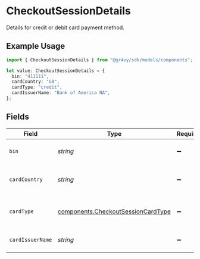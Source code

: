 # CheckoutSessionDetails

Details for credit or debit card payment method.

## Example Usage

```typescript
import { CheckoutSessionDetails } from "@gr4vy/sdk/models/components";

let value: CheckoutSessionDetails = {
  bin: "411111",
  cardCountry: "GB",
  cardType: "credit",
  cardIssuerName: "Bank of America NA",
};
```

## Fields

| Field                                                                                    | Type                                                                                     | Required                                                                                 | Description                                                                              | Example                                                                                  |
| ---------------------------------------------------------------------------------------- | ---------------------------------------------------------------------------------------- | ---------------------------------------------------------------------------------------- | ---------------------------------------------------------------------------------------- | ---------------------------------------------------------------------------------------- |
| `bin`                                                                                    | *string*                                                                                 | :heavy_minus_sign:                                                                       | The first 6 digit of the card.                                                           | 411111                                                                                   |
| `cardCountry`                                                                            | *string*                                                                                 | :heavy_minus_sign:                                                                       | The country of the card issuer.                                                          | DE                                                                                       |
| `cardType`                                                                               | [components.CheckoutSessionCardType](../../models/components/checkoutsessioncardtype.md) | :heavy_minus_sign:                                                                       | The payment scheme of the card.                                                          | credit                                                                                   |
| `cardIssuerName`                                                                         | *string*                                                                                 | :heavy_minus_sign:                                                                       | The card issuer.                                                                         | Bank of America NA                                                                       |